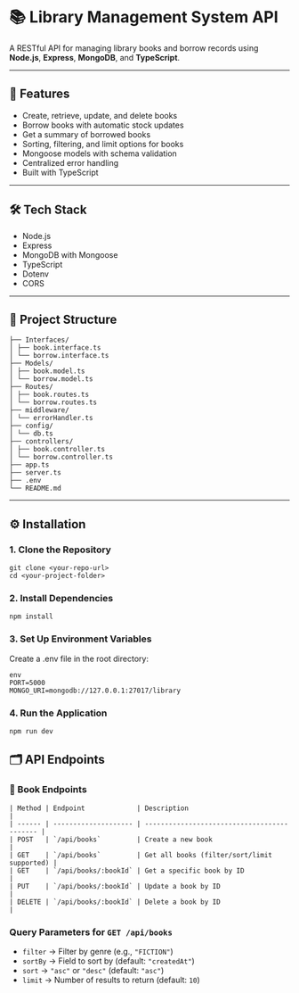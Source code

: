 # 📚 Library Management System API

A RESTful API for managing library books and borrow records using **Node.js**, **Express**, **MongoDB**, and **TypeScript**.

---

## 🚀 Features

- Create, retrieve, update, and delete books
- Borrow books with automatic stock updates
- Get a summary of borrowed books
- Sorting, filtering, and limit options for books
- Mongoose models with schema validation
- Centralized error handling
- Built with TypeScript

---

## 🛠️ Tech Stack

- Node.js
- Express
- MongoDB with Mongoose
- TypeScript
- Dotenv
- CORS

---

## 📂 Project Structure
```
├── Interfaces/
│ ├── book.interface.ts
│ └── borrow.interface.ts
├── Models/
│ ├── book.model.ts
│ └── borrow.model.ts
├── Routes/
│ ├── book.routes.ts
│ └── borrow.routes.ts
├── middleware/
│ └── errorHandler.ts
├── config/
│ └── db.ts
├── controllers/
│ ├── book.controller.ts
│ └── borrow.controller.ts
├── app.ts
├── server.ts
├── .env
└── README.md
```

---

## ⚙️ Installation

### 1. Clone the Repository

```
git clone <your-repo-url>
cd <your-project-folder>
```
### 2. Install Dependencies
```
npm install
```
### 3. Set Up Environment Variables

Create a .env file in the root directory:
```
env
PORT=5000
MONGO_URI=mongodb://127.0.0.1:27017/library
```
### 4. Run the Application
```
npm run dev
```
## 🗂️ API Endpoints
### 📖 Book Endpoints
```
| Method | Endpoint             | Description                                 |
| ------ | -------------------- | ------------------------------------------- |
| POST   | `/api/books`         | Create a new book                           |
| GET    | `/api/books`         | Get all books (filter/sort/limit supported) |
| GET    | `/api/books/:bookId` | Get a specific book by ID                   |
| PUT    | `/api/books/:bookId` | Update a book by ID                         |
| DELETE | `/api/books/:bookId` | Delete a book by ID                         |
```
### Query Parameters for `GET /api/books`

- `filter` → Filter by genre (e.g., `"FICTION"`)
- `sortBy` → Field to sort by (default: `"createdAt"`)
- `sort` → `"asc"` or `"desc"` (default: `"asc"`)
- `limit` → Number of results to return (default: `10`)
